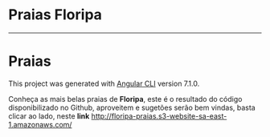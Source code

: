 # Praias Floripa
---
# Praias

This project was generated with [Angular CLI](https://github.com/angular/angular-cli) version 7.1.0.

 Conheça as mais belas praias de **Floripa**, este é o resultado do código disponibilizado no Github, aproveitem e sugetões serão bem vindas, basta clicar ao lado, neste **link** http://floripa-praias.s3-website-sa-east-1.amazonaws.com/
 

  
